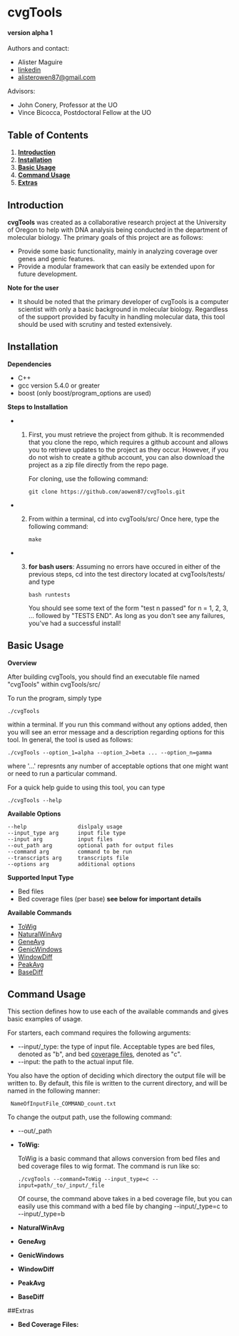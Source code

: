 cvgTools 
========
#### version alpha 1

Authors and contact:
 * Alister Maguire
 * [linkedin][1]
 * alisterowen87@gmail.com

Advisors:
 * John Conery, Professor at the UO
 * Vince Bicocca, Postdoctoral Fellow at the UO


## Table of Contents

1. [**Introduction**](#Intro)
2. [**Installation**](#Install)
3. [**Basic Usage**](#BU)
4. [**Command Usage**](#command)
5. [**Extras**](#extras)


## Introduction <a name="Intro"></a>

**cvgTools** was created as a collaborative research project at the University of Oregon 
to help with DNA analysis being conducted in the department of molecular biology. The 
primary goals of this project are as follows:

 *  Provide some basic functionality, mainly in analyzing coverage 
    over genes and genic features. 
 *  Provide a modular framework that can easily be extended upon
    for future development. 

 **Note for the user**

 * It should be noted that the primary developer of cvgTools is a computer scientist with
   only a basic background in molecular biology. Regardless of the support provided by 
   faculty in handling molecular data, this tool should be used with scrutiny and tested
   extensively.  


## Installation

  **Dependencies**
   * C++
   * gcc version 5.4.0 or greater
   * boost (only boost/program\_options are used)

  **Steps to Installation**

 * 1. First, you must retrieve the project from github. It is recommended that you
      clone the repo, which requires a github account and allows you to retrieve updates
      to the project as they occur. However, if you do not wish to create a github account,
      you can also download the project as a zip file directly from the repo page. 

      For cloning, use the following command:
 
      ```
      git clone https://github.com/aowen87/cvgTools.git
      ```


 * 2. From within a terminal, cd into cvgTools/src/
      Once here, type the following command:

      ```
      make
      ```

 * 3. **for bash users**:
      Assuming no errors have occured in either of the previous steps, cd into the 
      test directory located at cvgTools/tests/ and type 

      ```
      bash runtests
      ```

      You should see some text of the form "test n passed" for n = 1, 2, 3, ...
      followed by "TESTS END". As long as you don't see any failures, you've had
      a successful install!


## Basic Usage <a name="BU"></a>

 **Overview**

 After building cvgTools, you should find an executable file named "cvgTools" within
 cvgTools/src/

 To run the program, simply type 

 ```
 ./cvgTools
 ```

 within a terminal. If you run this command without any options added, then you will 
 see an error message and a description regarding options for this tool. In general, 
 the tool is used as follows:

 ```
 ./cvgTools --option_1=alpha --option_2=beta ... --option_n=gamma
 ```

 where '...' represnts any number of acceptable options that one might want or need
 to run a particular command.  

 For a quick help guide to using this tool, you can type

 ```
 ./cvgTools --help
 ```

 **Available Options**

 ```
 --help                dislpaly usage
 --input_type arg      input file type
 --input arg           input files
 --out_path arg        optional path for output files
 --command arg         command to be run
 --transcripts arg     transcripts file
 --options arg         additional options
 ```

**Supported Input Type**

 * Bed files 
 * Bed coverage files (per base) **see below for important details** 


**Available Commands**

 * [ToWig](#ToWig)
 * [NaturalWinAvg](#NaturalWinAvg)
 * [GeneAvg](#GeneAvg)
 * [GenicWindows](#GenicWindows)
 * [WindowDiff](#WindowDiff)
 * [PeakAvg](#PeakAvg)
 * [BaseDiff](#BaseDiff)



## Command Usage <a name="command"></a>

 This section defines how to use each of the available commands and gives 
 basic examples of usage. 

 For starters, each command requires the following arguments:

 * --input/_type: the type of input file. Acceptable types are
     bed files, denoted as "b", and bed [coverage files](#bc_files), 
     denoted as "c". 
 * --input: the path to the actual input file. 

 You also have the option of deciding which directory the output file 
 will be written to. By default, this file is written to the current
 directory, and will be named in the following manner:
 
     NameOfInputFile_COMMAND_count.txt

 To change the output path, use the following command:

 * --out/_path


* **ToWig:** <a name="ToWig"></a>

  ToWig is a basic command that allows conversion from bed files and bed coverage files
  to wig format. The command is run like so:

  ``
  ./cvgTools --command=ToWig --input_type=c --input=path/_to/_input/_file
  ``

  Of course, the command above takes in a bed coverage file, but you can easily use this
  command with a bed file by changing --input/_type=c to --input/_type=b


* **NaturalWinAvg** <a name="NaturalWinAvg"></a>

* **GeneAvg** <a name="GeneAvg"></a>

* **GenicWindows** <a name="GenicWindows"></a>

* **WindowDiff** <a name="WindowDiff"></a>

* **PeakAvg** <a name="PeakAvg"></a>

* **BaseDiff** <a name="BaseDiff"></a>



##Extras <a name="extras"></a>



* **Bed Coverage Files:** <a name="bc_files"><a/>
  




[1]: https://www.linkedin.com/in/alister-maguire-0a075991/
